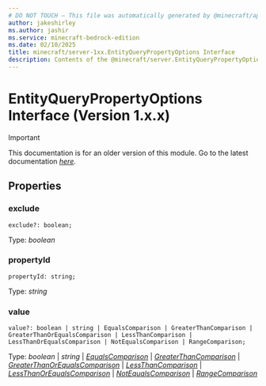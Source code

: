 ```yaml
---
# DO NOT TOUCH — This file was automatically generated by @minecraft/api-docs-generator, to report problems file an issue at https://github.com/Mojang/minecraft-scripting-libraries
author: jakeshirley
ms.author: jashir
ms.service: minecraft-bedrock-edition
ms.date: 02/10/2025
title: minecraft/server-1xx.EntityQueryPropertyOptions Interface
description: Contents of the @minecraft/server.EntityQueryPropertyOptions class (Version 1.x.x).
---
```

# EntityQueryPropertyOptions Interface (Version 1.x.x)

> [!IMPORTANT]
> This documentation is for an older version of this module. Go to the latest documentation [*here*](../../../scriptapi/minecraft/server/EntityQueryPropertyOptions.md).

## Properties

### **exclude**
`exclude?: boolean;`

Type: *boolean*

### **propertyId**
`propertyId: string;`

Type: *string*

### **value**
`value?: boolean | string | EqualsComparison | GreaterThanComparison | GreaterThanOrEqualsComparison | LessThanComparison | LessThanOrEqualsComparison | NotEqualsComparison | RangeComparison;`

Type: *boolean* | *string* | [*EqualsComparison*](EqualsComparison.md) | [*GreaterThanComparison*](GreaterThanComparison.md) | [*GreaterThanOrEqualsComparison*](GreaterThanOrEqualsComparison.md) | [*LessThanComparison*](LessThanComparison.md) | [*LessThanOrEqualsComparison*](LessThanOrEqualsComparison.md) | [*NotEqualsComparison*](NotEqualsComparison.md) | [*RangeComparison*](RangeComparison.md)
